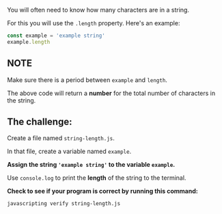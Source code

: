 You will often need to know how many characters are in a string.

For this you will use the `.length` property. Here's an example:

```js
const example = 'example string'
example.length
```

## NOTE

Make sure there is a period between `example` and `length`.

The above code will return a **number** for the total number of characters in the string.


## The challenge:

Create a file named `string-length.js`.

In that file, create a variable named `example`.

**Assign the string `'example string'` to the variable `example`.**

Use `console.log` to print the **length** of the string to the terminal.

**Check to see if your program is correct by running this command:**

`javascripting verify string-length.js`
